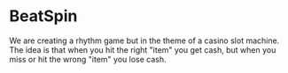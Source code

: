 # BeatSpin

We are creating a rhythm game but in the theme of a casino slot machine. The idea is that when you hit the right "item" you get cash, but when you miss or hit the wrong "item" you lose cash.
